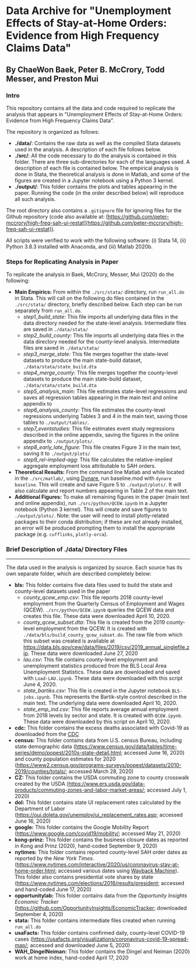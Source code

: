 # Data Archive for "Unemployment Effects of Stay-at-Home Orders: Evidence from High Frequency Claims Data"

## By  ChaeWon Baek, Peter B. McCrory, Todd Messer, and Preston Mui

### Intro

This repository contains all the data and code required to replicate the analysis that appears in "Unemployment Effects of Stay-at-Home Orders: Evidence from High Frequency Claims Data".

The repository is organized as follows:
  - **./data/**: Contains the raw data as well as the compiled Stata datasets used in the analysis. A description of each file follows below.
  - **./src/**: All the code necessary to do the analysis is contained in this folder. There are three sub-directories for each of the languages used. A description of each file is contained below. The empirical analysis is done in Stata, the theoretical analysis is done in Matlab, and some of the figures are created in a Jupyter notebook using a Python 3 kernel.
  - **./output/**: This folder contains the plots and tables appearing in the paper. Running the code (in the order described below) will reproduce all such analysis.

The root directory also contains a `.gitignore` file for ignoring files for the Github repository (code also available at: [https://github.com/peter-mccrory/high-freq-sah-ui-restat](https://github.com/peter-mccrory/high-freq-sah-ui-restat)).

All scripts were verified to work with the following software: (i) Stata 14, (ii) Python 3.8.3 installed with Anaconda, and (iii) Matlab 2020b.

### Steps for Replicating Analysis in Paper

To replicate the analysis in Baek, McCrory, Messer, Mui (2020) do the following:

- **Main Empirics:** From within the `./src/stata/` directory, run `run_all.do` in Stata. This will call on the following do files contained in the `./src/stata/` directory, briefly described below. Each step can be run separately from `run_all.do`.
    - *step1_build_state:* This file imports all underlying data files in the data directory needed for the state-level analysis. Intermediate files are saved in `./data/stata/`
    - *step2_build_county:* This file imports all underlying data files in the data directory needed for the county-level analysis. Intermediate files are saved in `./data/stata/`
    - *step3_merge_state:* This file merges together the state-level datasets to produce the main state-build dataset, `./data/stata/state_build.dta`
    - *step4_merge_county:* This file merges together the county-level datasets to produce the main state-build dataset, `./data/stata/state_build.dta`
    - *step5_analysis_main:* This file estimates state-level regressions and saves all regression tables appearing in the main text and online appendix to
    - *step6_analysis_county:* This file estimates the county-level regressions underlying Tables 3 and 4 in the main text, saving those tables to `./output/tables/`.
    - *step7_eventstudies:* This file estimates event study regressions described in the online appendix, saving the figures in the online appendix to `./output/plots/`.
    - *step8_early_late_figure:* This file creates Figure 3 in the main text, saving it to `./output/plots/`
    - *step9_rel-implied-agg:* This file calculates the relative-implied aggregate employment loss attributable to SAH orders.
- **Theoretical Results:** From the command line Matlab and while located in the `./src/matlab/`, using [Dynare](https://www.dynare.org/), run baseline.mod with `dynare baseline`. This will create and save Figure 5 to `./output/plots/`. It will also calculate and report numbers appearing in Table 2 of the main text.
- **Additional Figures:** To make all remaining figures in the paper (main text and online appendix), run `./src/python/QCEW.ipynb` in a Jupyter notebook (Python 3 kernel). This will create and save figures to `./output/plots/`. Note: the user will need to install plotly-related packages to their conda distribution; if these are not already installed, an error will be produced prompting them to install the appropriate package (e.g. `cufflinks`, `plotly-orca`).

### Brief Description of ./data/ Directory Files
****
The data used in the analysis is organized by source. Each source has its own separate folder, which are described completely below:

- **bls:** This folder contains five data files used to build the state and county-level datasets used in the paper
  - *county_qcew_emp.csv*: This file reports 2018 county-level employment from the Quarterly Census of Employment and Wages (QCEW). `./src/python/QCEW.ipynb` queries the QCEW data and creates this file. These data were downloaded April 10, 2020.
  - *county_qcew_subset.dta*: This file is created from the 2019 county-level employment from the QCEW. It is created with `./data/bls/build_county_qcew_subset.do`. The raw file from which this subset was created is available at https://data.bls.gov/cew/data/files/2019/csv/2019_annual_singlefile.zip. These data were downloaded June 27, 2020
  - *lau.csv*: This file contains county-level employment and unemployment statistics produced from the BLS Local Area Unemployment Statistics. These data are downloaded and saved with `Load-LAU.ipynb`. These data were downloaded with this script June 4, 2020.
  - *state_bartiks.csv:* This file is created in the Jupyter notebook `BLS-jobs.ipynb`. This represents the Bartik-style control described in the main text. The underlying data were downloaded April 10, 2020.
  - *state_emp_ind.csv:* This file reports average annual employment from 2018 levels by sector and state. It is created with `QCEW.ipynb`. These data were downloaded by this script on April 10, 2020.
- **cdc:** This folder contains the excess deaths associated with Covid-19 as downloaded from the [CDC](https://www.cdc.gov/nchs/nvss/vsrr/covid19/excess_deaths.htm)
- **census:** This folder contains data from U.S. census Bureau, including state demographic data (https://www.census.gov/data/tables/time-series/demo/popest/2010s-state-detail.html; accessed June 16, 2020) and county population estimates for 2020 (https://www2.census.gov/programs-surveys/popest/datasets/2010-2019/counties/totals/; accessed March 28, 2020)
- **CZ:** This folder contains the USDA commuting zone to county crosswalk created by the USDA (https://www.ers.usda.gov/data-products/commuting-zones-and-labor-market-areas/; accessed July 1, 2020)
- **dol:** This folder contains state UI replacement rates calculated by the Department of Labor (https://oui.doleta.gov/unemploy/ui_replacement_rates.asp; accessed June 16, 2020)
- **google:** This folder contains the Google Mobility Report (https://www.google.com/covid19/mobility/; accessed May 21, 2020)
- **kong-prinz:** This folder contains the business closure dates as reported in Kong and Prinz (2020), hand-coded September 9, 2020)
- **nytimes:** This folder contains reported county-level SAH order dates as reported by the *New York Times*. (https://www.nytimes.com/interactive/2020/us/coronavirus-stay-at-home-order.html; accessed various dates using [Wayback Machine](https://archive.org/web/)). This folder also contains presidential vote shares by state (https://www.nytimes.com/elections/2016/results/president; accessed and hand-coded June 17, 2020)
- **opportunitylab:** This folder contains data from the *Opportunity Insights Economic Tracker* (https://github.com/OpportunityInsights/EconomicTracker; downloaded September 4, 2020)
- **stata:** This folder contains intermediate files created when running `run_all.do`
- **usaFacts:** This folder contains confirmed daily, county-level COVID-19 cases (https://usafacts.org/visualizations/coronavirus-covid-19-spread-map/; accessed and downloaded June 5, 2020)
- **WAH_DingelNeiman:** This folder contains the Dingel and Neiman (2020) work at home index, hand-coded April 17, 2020

